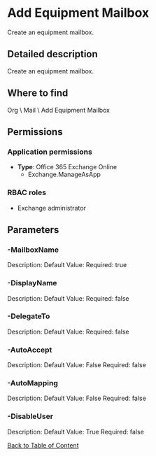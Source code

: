 # Add Equipment Mailbox

Create an equipment mailbox.

## Detailed description
Create an equipment mailbox.

## Where to find
Org \ Mail \ Add Equipment Mailbox

## Permissions
### Application permissions
- **Type**: Office 365 Exchange Online
  - Exchange.ManageAsApp

### RBAC roles
- Exchange administrator


## Parameters
### -MailboxName
Description: 
Default Value: 
Required: true

### -DisplayName
Description: 
Default Value: 
Required: false

### -DelegateTo
Description: 
Default Value: 
Required: false

### -AutoAccept
Description: 
Default Value: False
Required: false

### -AutoMapping
Description: 
Default Value: False
Required: false

### -DisableUser
Description: 
Default Value: True
Required: false


[Back to Table of Content](../../../README.md)

